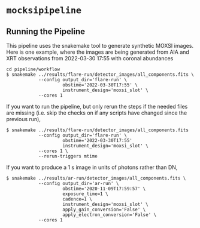 # `mocksipipeline`


## Running the Pipeline

This pipeline uses the snakemake tool to generate synthetic MOXSI images.
Here is one example, where the images are being generated from AIA and XRT
observations from 2022-03-30 17:55 with coronal abundances

```shell
cd pipeline/workflow
$ snakemake ../results/flare-run/detector_images/all_components.fits \
            --config output_dir='flare-run' \
                     obstime='2022-03-30T17:55' \
                     instrument_design='moxsi_slot' \
            --cores 1
```

If you want to run the pipeline, but only rerun the steps if the needed files are missing (i.e. skip the checks on if any scripts have changed since the previous run),

```shell
$ snakemake ../results/flare-run/detector_images/all_components.fits
            --config output_dir='flare-run' \
                     obstime='2022-03-30T17:55'
                     instrument_design='moxsi_slot' \
            --cores 1 \
            --rerun-triggers mtime
```

If you want to produce a 1 s image in units of photons rather than DN,

```shell
$ snakemake ../results/ar-run/detector_images/all_components.fits \
            --config output_dir='ar-run' \
                     obstime='2020-11-09T17:59:57' \
                     exposure_time=1 \
                     cadence=1 \
                     instrument_design='moxsi_slot' \
                     apply_gain_conversion='False' \
                     apply_electron_conversion='False' \
            --cores 1
```
